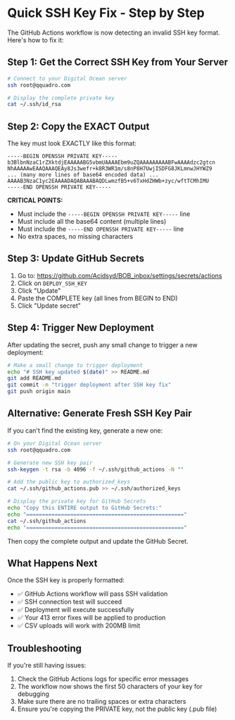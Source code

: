 # Quick SSH Key Fix - Step by Step

The GitHub Actions workflow is now detecting an invalid SSH key format. Here's how to fix it:

## Step 1: Get the Correct SSH Key from Your Server

```bash
# Connect to your Digital Ocean server
ssh root@qquadro.com

# Display the complete private key
cat ~/.ssh/id_rsa
```

## Step 2: Copy the EXACT Output

The key must look EXACTLY like this format:
```
-----BEGIN OPENSSH PRIVATE KEY-----
b3BlbnNzaC1rZXktdjEAAAAABG5vbmUAAAAEbm9uZQAAAAAAAAABFwAAAAdzc2gtcn
NhAAAAAwEAAQAAAQEAy8Js3wefr+k8R3WR1m/s8nP8H7UwjISDFG8JKLmnwJHYWZ9
... (many more lines of base64 encoded data) ...
AAAAB3NzaC1yc2EAAAADAQABAAABAQDLwmzfB5+v6TxHdZHWb+zyc/wftTCMhIMU
-----END OPENSSH PRIVATE KEY-----
```

**CRITICAL POINTS:**
- Must include the `-----BEGIN OPENSSH PRIVATE KEY-----` line
- Must include all the base64 content (multiple lines)
- Must include the `-----END OPENSSH PRIVATE KEY-----` line
- No extra spaces, no missing characters

## Step 3: Update GitHub Secrets

1. Go to: https://github.com/Acidsyd/BOB_inbox/settings/secrets/actions
2. Click on `DEPLOY_SSH_KEY`
3. Click "Update"
4. Paste the COMPLETE key (all lines from BEGIN to END)
5. Click "Update secret"

## Step 4: Trigger New Deployment

After updating the secret, push any small change to trigger a new deployment:

```bash
# Make a small change to trigger deployment
echo "# SSH key updated $(date)" >> README.md
git add README.md
git commit -m "trigger deployment after SSH key fix"
git push origin main
```

## Alternative: Generate Fresh SSH Key Pair

If you can't find the existing key, generate a new one:

```bash
# On your Digital Ocean server
ssh root@qquadro.com

# Generate new SSH key pair
ssh-keygen -t rsa -b 4096 -f ~/.ssh/github_actions -N ""

# Add the public key to authorized_keys
cat ~/.ssh/github_actions.pub >> ~/.ssh/authorized_keys

# Display the private key for GitHub Secrets
echo "Copy this ENTIRE output to GitHub Secrets:"
echo "=================================================="
cat ~/.ssh/github_actions
echo "=================================================="
```

Then copy the complete output and update the GitHub Secret.

## What Happens Next

Once the SSH key is properly formatted:
- ✅ GitHub Actions workflow will pass SSH validation
- ✅ SSH connection test will succeed
- ✅ Deployment will execute successfully
- ✅ Your 413 error fixes will be applied to production
- ✅ CSV uploads will work with 200MB limit

## Troubleshooting

If you're still having issues:
1. Check the GitHub Actions logs for specific error messages
2. The workflow now shows the first 50 characters of your key for debugging
3. Make sure there are no trailing spaces or extra characters
4. Ensure you're copying the PRIVATE key, not the public key (.pub file)